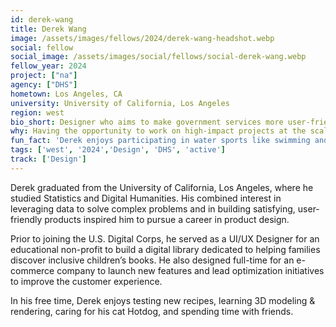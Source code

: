 ```yaml
---
id: derek-wang
title: Derek Wang
image: /assets/images/fellows/2024/derek-wang-headshot.webp
social: fellow
social_image: /assets/images/social/fellows/social-derek-wang.webp
fellow_year: 2024
project: ["na"]
agency: ["DHS"]
hometown: Los Angeles, CA
university: University of California, Los Angeles
region: west
bio_short: Designer who aims to make government services more user-friendly and accessible to all.
why: Having the opportunity to work on high-impact projects at the scale of the federal level is a reward on its own—it’s not every day that someone is presented with these opportunities. By joining the U.S. Digital Corps, I have the potential to positively impact the lives of millions of Americans while growing my skills as a civic technologist!
fun_fact: 'Derek enjoys participating in water sports like swimming and rowing. He was previously the captain of a dragon boat race team that placed first at a local competition.'
tags: ['west', '2024','Design', 'DHS', 'active']
track: ['Design']
---
```


Derek graduated from the University of California, Los Angeles, where he studied Statistics and Digital Humanities. His combined interest in leveraging data to solve complex problems and in building satisfying, user-friendly products inspired him to pursue a career in product design. 

Prior to joining the U.S. Digital Corps, he served as a UI/UX Designer for an educational non-profit to build a digital library dedicated to helping families discover inclusive children’s books. He also designed full-time for an e-commerce company to launch new features and lead optimization initiatives to improve the customer experience.

In his free time, Derek enjoys testing new recipes, learning 3D modeling & rendering, caring for his cat Hotdog, and spending time with friends.
